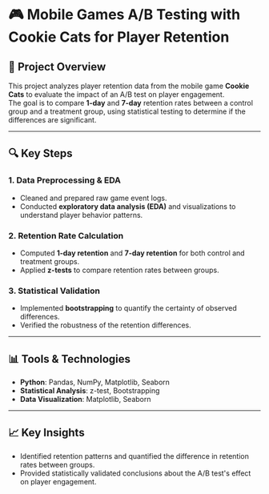 # 🎮 Mobile Games A/B Testing with Cookie Cats for Player Retention

## 📌 Project Overview
This project analyzes player retention data from the mobile game **Cookie Cats** to evaluate the impact of an A/B test on player engagement.  
The goal is to compare **1-day** and **7-day** retention rates between a control group and a treatment group, using statistical testing to determine if the differences are significant.

---

## 🔍 Key Steps

### 1. Data Preprocessing & EDA
- Cleaned and prepared raw game event logs.
- Conducted **exploratory data analysis (EDA)** and visualizations to understand player behavior patterns.

### 2. Retention Rate Calculation
- Computed **1-day retention** and **7-day retention** for both control and treatment groups.
- Applied **z-tests** to compare retention rates between groups.

### 3. Statistical Validation
- Implemented **bootstrapping** to quantify the certainty of observed differences.
- Verified the robustness of the retention differences.

---

## 📊 Tools & Technologies
- **Python**: Pandas, NumPy, Matplotlib, Seaborn
- **Statistical Analysis**: z-test, Bootstrapping
- **Data Visualization**: Matplotlib, Seaborn

---

## 📈 Key Insights
- Identified retention patterns and quantified the difference in retention rates between groups.
- Provided statistically validated conclusions about the A/B test's effect on player engagement.
